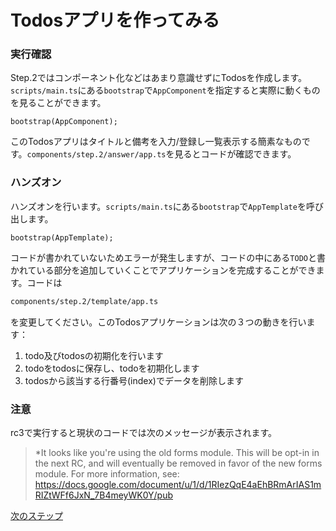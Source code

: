 # Todosアプリを作ってみる

### 実行確認

Step.2ではコンポーネント化などはあまり意識せずにTodosを作成します。`scripts/main.ts`にある`bootstrap`で`AppComponent`を指定すると実際に動くものを見ることができます。

```typscript
bootstrap(AppComponent);
```

このTodosアプリはタイトルと備考を入力/登録し一覧表示する簡素なものです。`components/step.2/answer/app.ts`を見るとコードが確認できます。

### ハンズオン

ハンズオンを行います。`scripts/main.ts`にある`bootstrap`で`AppTemplate`を呼び出します。

```typscript
bootstrap(AppTemplate);
```

コードが書かれていないためエラーが発生しますが、コードの中にある`TODO`と書かれている部分を追加していくことでアプリケーションを完成することができます。コードは

```bash
components/step.2/template/app.ts
```

を変更してください。このTodosアプリケーションは次の３つの動きを行います：

1. todo及びtodosの初期化を行います
2. todoをtodosに保存し、todoを初期化します
3. todosから該当する行番号(index)でデータを削除します

### 注意

rc3で実行すると現状のコードでは次のメッセージが表示されます。

> *It looks like you're using the old forms module. This will be opt-in in the next RC, and will eventually be removed in favor of the new forms module. For more information, see: https://docs.google.com/document/u/1/d/1RIezQqE4aEhBRmArIAS1mRIZtWFf6JxN_7B4meyWK0Y/pub


[次のステップ](../step.3)